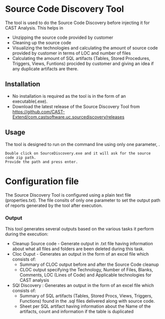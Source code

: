# Source Code Discovery Tool
The tool is used to do the Source Code Discovery before injecting it for CAST Analysis. This helps in
 * Unzipping the source code provided by customer
 * Cleaning up the source code
 * Visualizing the technologies and calculating the amount of source code provided by customer in terms of LOC and number of files
 * Calculating the amount of SQL artifacts (Tables, Stored Procedures, Triggers, Views, Funtions) procided by customer and giving an idea if any duplicate artifacts are there.

## Installation
* No installation is required as the tool is in the form of an executable(.exe). 
* Download the latest release of the Source Discovery Tool from https://github.com/CAST-Extend/com.castsoftware.uc.sourcediscovery/releases

## Usage
The tool is designed to run on the command line using only one parameter, <Source Code Zip Path>.

    Double click on SourceDiscovery.exe and it will ask for the source code zip path.
    Provide the path and press enter.

# Configuration file
The Source Discovery Tool is configured using a plain text file (properties.txt).  The file consits of only one parameter to set the output path of reports generated by the tool after execution.  

### Output
This tool generates several outputs based on the various tasks it perform during the execution:
  * Cleanup Source code - Generate output in .txt file having information about what all files and folders are been deleted during this task.
  * Cloc Ouput - Generates an output in the form of an excel file which consists of:
    * Summary of CLOC output before and after the Source Code cleanup
    * CLOC output specifying the Technology, Number of Files, Blanks, Comments, LOC (Lines of Code) and Applicable technologies for CAST analysis 
  * SQl Discovery : Generates an output in the form of an excel file which consists of: 
    * Summary of SQL artifacts (Tables, Stored Procs, Views, Triggers, Functions) found in the .sql files delivered along with source code.
    * Sheet per SQL artifact having information about the Name of the artifacts, count and information if the table is duplicated

